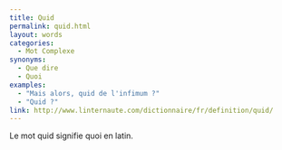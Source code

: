 ```yaml
---
title: Quid
permalink: quid.html
layout: words
categories:
  - Mot Complexe
synonyms:
  - Que dire
  - Quoi
examples:
  - "Mais alors, quid de l'infimum ?"
  - "Quid ?"
link: http://www.linternaute.com/dictionnaire/fr/definition/quid/
---
```


Le mot quid signifie quoi en latin.
